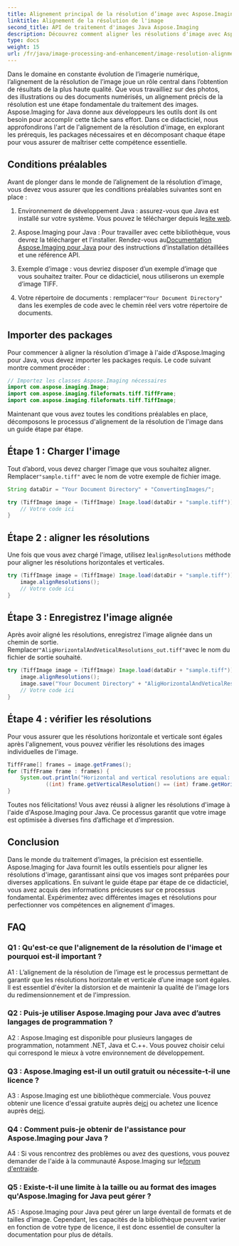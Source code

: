 ```yaml
---
title: Alignement principal de la résolution d’image avec Aspose.Imaging pour Java
linktitle: Alignement de la résolution de l'image
second_title: API de traitement d'images Java Aspose.Imaging
description: Découvrez comment aligner les résolutions d'image avec Aspose.Imaging pour Java. Améliorez la qualité de l’image pour l’impression et l’affichage.
type: docs
weight: 15
url: /fr/java/image-processing-and-enhancement/image-resolution-alignment/
---
```

Dans le domaine en constante évolution de l’imagerie numérique, l’alignement de la résolution de l’image joue un rôle central dans l’obtention de résultats de la plus haute qualité. Que vous travailliez sur des photos, des illustrations ou des documents numérisés, un alignement précis de la résolution est une étape fondamentale du traitement des images. Aspose.Imaging for Java donne aux développeurs les outils dont ils ont besoin pour accomplir cette tâche sans effort. Dans ce didacticiel, nous approfondirons l'art de l'alignement de la résolution d'image, en explorant les prérequis, les packages nécessaires et en décomposant chaque étape pour vous assurer de maîtriser cette compétence essentielle.

## Conditions préalables

Avant de plonger dans le monde de l’alignement de la résolution d’image, vous devez vous assurer que les conditions préalables suivantes sont en place :

1.  Environnement de développement Java : assurez-vous que Java est installé sur votre système. Vous pouvez le télécharger depuis le[site web](https://www.oracle.com/java/technologies/javase-downloads).

2.  Aspose.Imaging pour Java : Pour travailler avec cette bibliothèque, vous devrez la télécharger et l'installer. Rendez-vous au[Documentation Aspose.Imaging pour Java](https://reference.aspose.com/imaging/java/) pour des instructions d’installation détaillées et une référence API.

3. Exemple d’image : vous devriez disposer d’un exemple d’image que vous souhaitez traiter. Pour ce didacticiel, nous utiliserons un exemple d’image TIFF.

4.  Votre répertoire de documents : remplacer`"Your Document Directory"` dans les exemples de code avec le chemin réel vers votre répertoire de documents.

## Importer des packages

Pour commencer à aligner la résolution d'image à l'aide d'Aspose.Imaging pour Java, vous devez importer les packages requis. Le code suivant montre comment procéder :

```java
// Importez les classes Aspose.Imaging nécessaires
import com.aspose.imaging.Image;
import com.aspose.imaging.fileformats.tiff.TiffFrame;
import com.aspose.imaging.fileformats.tiff.TiffImage;
```

Maintenant que vous avez toutes les conditions préalables en place, décomposons le processus d'alignement de la résolution de l'image dans un guide étape par étape.

## Étape 1 : Charger l'image

 Tout d’abord, vous devez charger l’image que vous souhaitez aligner. Remplacer`"sample.tiff"` avec le nom de votre exemple de fichier image.

```java
String dataDir = "Your Document Directory" + "ConvertingImages/";

try (TiffImage image = (TiffImage) Image.load(dataDir + "sample.tiff")) {
    // Votre code ici
}
```

## Étape 2 : aligner les résolutions

 Une fois que vous avez chargé l'image, utilisez le`alignResolutions` méthode pour aligner les résolutions horizontales et verticales.

```java
try (TiffImage image = (TiffImage) Image.load(dataDir + "sample.tiff")) {
    image.alignResolutions();
    // Votre code ici
}
```

## Étape 3 : Enregistrez l'image alignée

 Après avoir aligné les résolutions, enregistrez l'image alignée dans un chemin de sortie. Remplacer`"AligHorizontalAndVeticalResolutions_out.tiff"`avec le nom du fichier de sortie souhaité.

```java
try (TiffImage image = (TiffImage) Image.load(dataDir + "sample.tiff")) {
    image.alignResolutions();
    image.save("Your Document Directory" + "AligHorizontalAndVeticalResolutions_out.tiff");
    // Votre code ici
}
```

## Étape 4 : vérifier les résolutions

Pour vous assurer que les résolutions horizontale et verticale sont égales après l'alignement, vous pouvez vérifier les résolutions des images individuelles de l'image.

```java
TiffFrame[] frames = image.getFrames();
for (TiffFrame frame : frames) {
    System.out.println("Horizontal and vertical resolutions are equal: " +
            ((int) frame.getVerticalResolution() == (int) frame.getHorizontalResolution()));
}
```

Toutes nos félicitations! Vous avez réussi à aligner les résolutions d'image à l'aide d'Aspose.Imaging pour Java. Ce processus garantit que votre image est optimisée à diverses fins d’affichage et d’impression.

## Conclusion

Dans le monde du traitement d’images, la précision est essentielle. Aspose.Imaging for Java fournit les outils essentiels pour aligner les résolutions d'image, garantissant ainsi que vos images sont préparées pour diverses applications. En suivant le guide étape par étape de ce didacticiel, vous avez acquis des informations précieuses sur ce processus fondamental. Expérimentez avec différentes images et résolutions pour perfectionner vos compétences en alignement d'images.

## FAQ

### Q1 : Qu'est-ce que l'alignement de la résolution de l'image et pourquoi est-il important ?

A1 : L’alignement de la résolution de l’image est le processus permettant de garantir que les résolutions horizontale et verticale d’une image sont égales. Il est essentiel d'éviter la distorsion et de maintenir la qualité de l'image lors du redimensionnement et de l'impression.

### Q2 : Puis-je utiliser Aspose.Imaging pour Java avec d’autres langages de programmation ?

A2 : Aspose.Imaging est disponible pour plusieurs langages de programmation, notamment .NET, Java et C.++. Vous pouvez choisir celui qui correspond le mieux à votre environnement de développement.

### Q3 : Aspose.Imaging est-il un outil gratuit ou nécessite-t-il une licence ?

 A3 : Aspose.Imaging est une bibliothèque commerciale. Vous pouvez obtenir une licence d'essai gratuite auprès de[ici](https://releases.aspose.com/) ou achetez une licence auprès de[ici](https://purchase.aspose.com/buy).

### Q4 : Comment puis-je obtenir de l'assistance pour Aspose.Imaging pour Java ?

 A4 : Si vous rencontrez des problèmes ou avez des questions, vous pouvez demander de l'aide à la communauté Aspose.Imaging sur le[forum d'entraide](https://forum.aspose.com/).

### Q5 : Existe-t-il une limite à la taille ou au format des images qu'Aspose.Imaging for Java peut gérer ?

A5 : Aspose.Imaging pour Java peut gérer un large éventail de formats et de tailles d'image. Cependant, les capacités de la bibliothèque peuvent varier en fonction de votre type de licence, il est donc essentiel de consulter la documentation pour plus de détails.